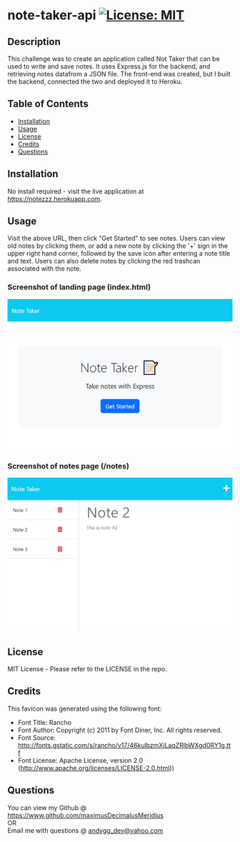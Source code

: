 # note-taker-api [![License: MIT](https://img.shields.io/badge/License-MIT-yellow.svg)](https://opensource.org/licenses/MIT)

## Description

This challenge was to create an application called Not Taker that can be used to write and save notes.  It uses Express.js for the backend, and retrieving notes datafrom a JSON file.  The front-end was created, but I built the backend, connected the two and deployed it to Heroku.

## Table of Contents

- [Installation](#installation)
- [Usage](#usage)
- [License](#license)
- [Credits](#credits)
- [Questions](#questions)

## Installation

No install required - visit the live application at https://notezzz.herokuapp.com.

## Usage

Visit the above URL, then click "Get Started" to see notes.  Users can view old notes by clicking them, or add a new note by clicking the '+' sign in the upper right hand corner, followed by the save icon after entering a note title and text.  Users can also delete notes by clicking the red trashcan associated with the note.

### Screenshot of landing page (index.html)
![Index Thumbnail](./public/assets/images/index-thumbnail.png)

### Screenshot of notes page (/notes)
![Notes Thumbnail](./public/assets/images/notes-thumbnail.png)

## License

MIT License - Please refer to the LICENSE in the repo.

## Credits

This favicon was generated using the following font:

- Font Title: Rancho
- Font Author: Copyright (c) 2011 by Font Diner, Inc. All rights reserved.
- Font Source: http://fonts.gstatic.com/s/rancho/v17/46kulbzmXjLaqZRlbWXgd0RY1g.ttf
- Font License: Apache License, version 2.0 (http://www.apache.org/licenses/LICENSE-2.0.html))

## Questions

You can view my Github @ https://www.github.com/maximusDecimalusMeridius  
OR  
Email me with questions @ [andygg_dev@yahoo.com](mailto:andygg_dev@yahoo.com?subject=Question%20About%20note-taker-api%20App)
    